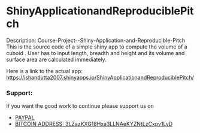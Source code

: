 # ShinyApplicationandReproduciblePitch

Description:
Course-Project--Shiny-Application-and-Reproducible-Pitch
This is the source code of a simple shiny app to compute the volume of a cuboid .
User has to input length, breadth and height and its
volume and surface area are calculated immediately.

Here is a link to the actual app:
https://ishandutta2007.shinyapps.io/ShinyApplicationandReproduciblePitch/

### Support:

If you want the good work to continue please support us on

* [PAYPAL](https://www.paypal.me/ishandutta2007)
* [BITCOIN ADDRESS: 3LZazKXG18Hxa3LLNAeKYZNtLzCxpv1LyD](https://www.coinbase.com/join/5a8e4a045b02c403bc3a9c0c)
